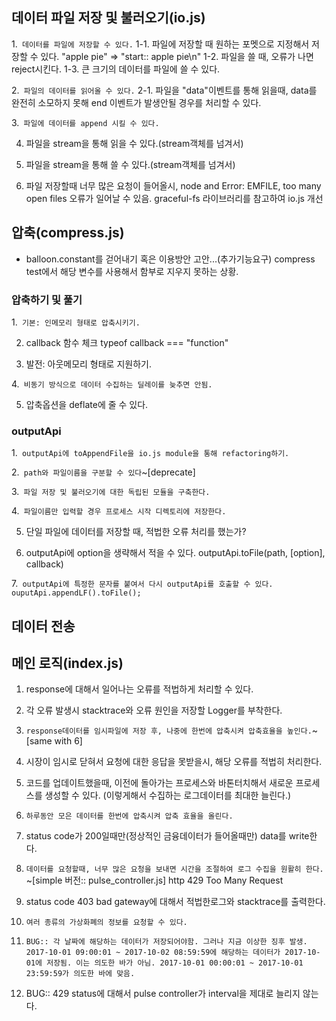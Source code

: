 ## 데이터 파일 저장 및 불러오기(io.js)
1.` 데이터를 파일에 저장할 수 있다.`
1-1. 파일에 저장할 때 원하는 포멧으로 지정해서 저장할 수 있다.
"apple pie" => "start:: apple pie\n"
1-2. 파일을 쓸 때, 오류가 나면 reject시킨다.
1-3. 큰 크기의 데이터를 파일에 쓸 수 있다.

2.` 파일의 데이터를 읽어올 수 있다.`
2-1. 파일을 "data"이벤트를 통해 읽을때, data를 완전히 소모하지 못해 end 이벤트가 발생안될 경우를 처리할 수 있다.

3.` 파일에 데이터를 append 시킬 수 있다.`

4. 파일을 stream을 통해 읽을 수 있다.(stream객체를 넘겨서)

5. 파일을 stream을 통해 쓸 수 있다.(stream객체를 넘겨서)

6. 파일 저장할때 너무 많은 요청이 들어올시, node and Error: EMFILE, too many open files 오류가 일어날 수 있음.
graceful-fs 라이브러리를 참고하여 io.js 개선

## 압축(compress.js)

- balloon.constant를 걷어내기 혹은 이용방안 고안...(추가기능요구)
compress test에서 해당 변수를 사용해서 함부로 지우지 못하는 상황.

### 압축하기 및 풀기
1.` 기본: 인메모리 형태로 압축시키기.`

2. callback 함수 체크
typeof callback === "function"

3. 발전: 아웃메모리 형태로 지원하기.

4.` 비동기 방식으로 데이터 수집하는 딜레이를 늦추면 안됨.`

5. 압축옵션을 deflate에 줄 수 있다.

### outputApi
1.` outputApi에 toAppendFile을 io.js module을 통해 refactoring하기.`

2.` path와 파일이름을 구분할 수 있다`~[deprecate]

3.` 파일 저장 및 불러오기에 대한 독립된 모듈을 구축한다.`

4.` 파일이름만 입력할 경우 프로세스 시작 디렉토리에 저장한다.`

5. 단일 파일에 데이터를 저장할 때, 적법한 오류 처리를 했는가?

6. outputApi에 option을 생략해서 적을 수 있다.
outputApi.toFile(path, [option], callback)

7.` outputApi에 특정한 문자를 붙여서 다시 outputApi를 호출할 수 있다.
ouputApi.appendLF().toFile();`

## 데이터 전송


## 메인 로직(index.js)
1. response에 대해서 일어나는 오류를 적법하게 처리할 수 있다.

2. 각 오류 발생시 stacktrace와 오류 원인을 저장할 Logger를 부착한다.

3. `response데이터를 임시파일에 저장 후, 나중에 한번에 압축시켜 압축효율을 높인다.`~[same with 6]

4. 시장이 임시로 닫혀서 요청에 대한 응답을 못받을시, 해당 오류를 적법히 처리한다.

5. 코드를 업데이트했을때, 이전에 돌아가는 프로세스와 바톤터치해서 새로운 프로세스를 생성할 수 있다.
(이렇게해서 수집하는 로그데이터를 최대한 늘린다.)

6. `하루동안 모은 데이터를 한번에 압축시켜 압축 효율을 올린다.`

7. status code가 200일때만(정상적인 금융데이터가 들어올때만) data를 write한다.

8. `데이터를 요청할때, 너무 많은 요청을 보내면 시간을 조절하여 로그 수집을 원활히 한다.` ~[simple 버전:: pulse\_controller.js]
http 429 Too Many Request

9. status code 403 bad gateway에 대해서 적법한로그와 stacktrace를 출력한다.

10. `여러 종류의 가상화폐의 정보를 요청할 수 있다.`

11. `BUG:: 각 날짜에 해당하는 데이터가 저장되어야함. 그러나 지금 이상한 징후 발생.
2017-10-01 09:00:01 ~ 2017-10-02 08:59:59에 해당하는 데이터가 2017-10-01에 저장됨. 이는 의도한 바가 아님.
2017-10-01 00:00:01 ~ 2017-10-01 23:59:59가 의도한 바에 맞음.`

12. BUG:: 429 status에 대해서 pulse controller가 interval을 제대로 늘리지 않는다.
